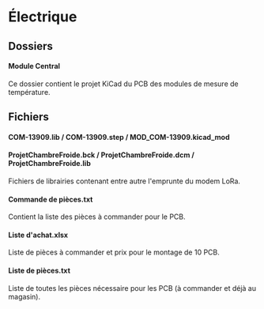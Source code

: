 # Électrique
## Dossiers
#### Module Central
Ce dossier contient le projet KiCad du PCB des modules de mesure de température.

## Fichiers
#### COM-13909.lib / COM-13909.step / MOD_COM-13909.kicad_mod
#### ProjetChambreFroide.bck / ProjetChambreFroide.dcm / ProjetChambreFroide.lib
Fichiers de librairies contenant entre autre l'emprunte du modem LoRa.

#### Commande de pièces.txt
Contient la liste des pièces à commander pour le PCB.

#### Liste d'achat.xlsx
Liste de pièces à commander et prix pour le montage de 10 PCB.

#### Liste de pièces.txt
Liste de toutes les pièces nécessaire pour les PCB (à commander et déjà au magasin).


